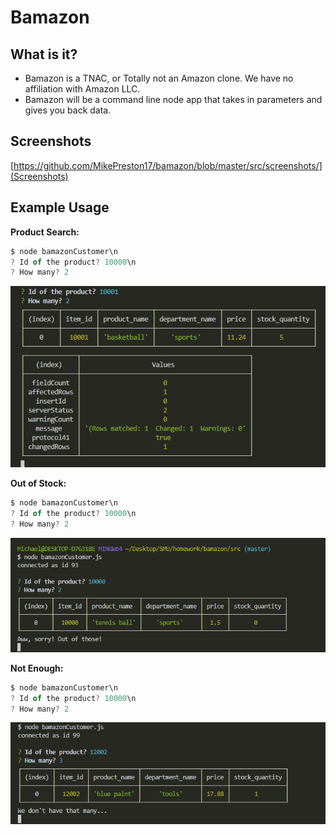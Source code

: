 # Bamazon

## What is it?
* Bamazon is a TNAC, or Totally not an Amazon clone.  We have no affiliation with Amazon LLC. 
* Bamazon will be a command line node app that takes in parameters and gives you back data.

## Screenshots
[https://github.com/MikePreston17/bamazon/blob/master/src/screenshots/](Screenshots)

## Example Usage

**Product Search:**

```javascript
$ node bamazonCustomer\n
? Id of the product? 10000\n
? How many? 2
```

![Successful Search](https://github.com/MikePreston17/bamazon/blob/master/src/screenshots/have-a-basketball.png)

**Out of Stock:**

```javascript
$ node bamazonCustomer\n
? Id of the product? 10000\n
? How many? 2
```

![Out of Stock](https://github.com/MikePreston17/bamazon/blob/master/src/screenshots/No-tennis-balls-left.png "out of balls")

**Not Enough:**

```javascript
$ node bamazonCustomer\n
? Id of the product? 10000\n
? How many? 2
```

![Not Enough](https://github.com/MikePreston17/bamazon/blob/master/src/screenshots/dont-have-enough.png "not enough balls")
